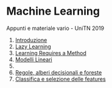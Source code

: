 # Machine Learning

Appunti e materiale vario - UniTN 2019

1. [Introduzione](01-introduzione/introduzione.md)
2. [Lazy Learning](02-lazy-learning/lazy-learning.md)
3. [Learning Requires a Method](03-learning-requires-a-method/learning-requires-a-method.md)
4. [Modelli Lineari](04-modelli-lineari/modelli-lineari.md)
5. 
6. [Regole, alberi decisionali e foreste](06-regole-alberi_decisionali-e-foreste/regole-alberi_decisionali-e-foreste.md)
7. [Classifica e selezione delle features](07-classifica-selezione-features/classifica-selezione-features.md)